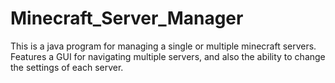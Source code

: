 # Minecraft_Server_Manager
This is a java program for managing a single or multiple minecraft servers.
Features a GUI for navigating multiple servers, and also the ability to change the settings of each server.
